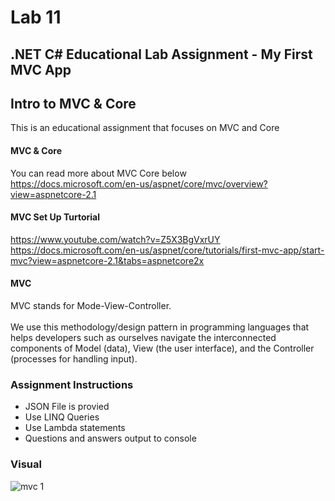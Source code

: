 # Lab 11
## .NET C# Educational Lab Assignment - My First MVC App

## Intro to MVC & Core 
This is an educational assignment that focuses on MVC and Core </br>

#### MVC & Core
You can read more about MVC Core below </br>
https://docs.microsoft.com/en-us/aspnet/core/mvc/overview?view=aspnetcore-2.1</br>

#### MVC Set Up Turtorial
https://www.youtube.com/watch?v=Z5X3BgVxrUY</br>
https://docs.microsoft.com/en-us/aspnet/core/tutorials/first-mvc-app/start-mvc?view=aspnetcore-2.1&tabs=aspnetcore2x </br>

#### MVC
MVC stands for Mode-View-Controller.</br>  
We use this methodology/design pattern in programming languages that helps developers such as ourselves navigate the interconnected components of Model (data), View (the user interface), and the Controller (processes for handling input).</br>


### Assignment Instructions
* JSON File is provied
* Use LINQ Queries
* Use Lambda statements
* Questions and answers output to console

### Visual
![mvc 1](https://user-images.githubusercontent.com/39015829/47447783-3b3f1180-d773-11e8-86a7-7334a7910846.jpg)
